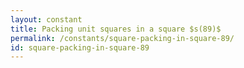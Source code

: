 ```yaml
---
layout: constant
title: Packing unit squares in a square $s(89)$
permalink: /constants/square-packing-in-square-89/
id: square-packing-in-square-89
---
```

